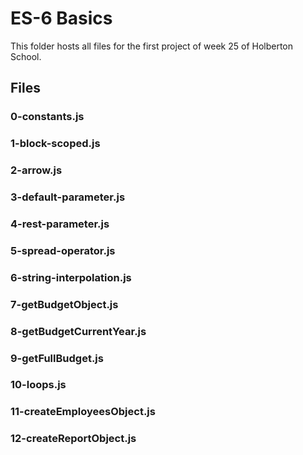 # ES-6 Basics

This folder hosts all files for the first project of week 25 of Holberton School.

## Files

### 0-constants.js
### 1-block-scoped.js
### 2-arrow.js
### 3-default-parameter.js
### 4-rest-parameter.js
### 5-spread-operator.js
### 6-string-interpolation.js
### 7-getBudgetObject.js
### 8-getBudgetCurrentYear.js
### 9-getFullBudget.js
### 10-loops.js
### 11-createEmployeesObject.js
### 12-createReportObject.js
